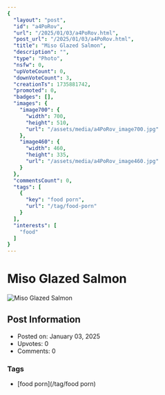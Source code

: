 ```yaml
---
{
  "layout": "post",
  "id": "a4PoRov",
  "url": "/2025/01/03/a4PoRov.html",
  "post_url": "/2025/01/03/a4PoRov.html",
  "title": "Miso Glazed Salmon",
  "description": "",
  "type": "Photo",
  "nsfw": 0,
  "upVoteCount": 0,
  "downVoteCount": 3,
  "creationTs": 1735881742,
  "promoted": 0,
  "badges": [],
  "images": {
    "image700": {
      "width": 700,
      "height": 510,
      "url": "/assets/media/a4PoRov_image700.jpg"
    },
    "image460": {
      "width": 460,
      "height": 335,
      "url": "/assets/media/a4PoRov_image460.jpg"
    }
  },
  "commentsCount": 0,
  "tags": [
    {
      "key": "food porn",
      "url": "/tag/food-porn"
    }
  ],
  "interests": [
    "food"
  ]
}
---
```


# Miso Glazed Salmon

![Miso Glazed Salmon](/assets/media/a4PoRov_image700.jpg)

## Post Information

- Posted on: January 03, 2025
- Upvotes: 0
- Comments: 0

### Tags

- [food porn](/tag/food porn)

